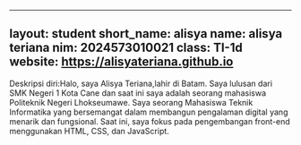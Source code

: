  ---
 layout: student
 short_name: alisya
 name: alisya teriana
 nim: 2024573010021
 class: TI-1d
 website: https://alisyateriana.github.io
 ---
 Deskripsi diri:Halo, 
 saya Alisya Teriana,lahir di Batam. Saya lulusan dari SMK Negeri 1 Kota Cane dan saat ini saya adalah
    seorang mahasiswa Politeknik Negeri Lhokseumawe. Saya seorang Mahasiswa Teknik Informatika yang bersemangat
    dalam membangun pengalaman digital yang menarik dan fungsional. Saat ini, saya fokus pada pengembangan
    front-end menggunakan HTML, CSS, dan JavaScript.
 
